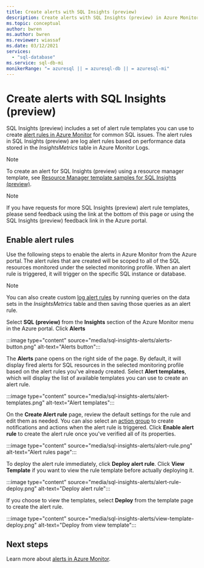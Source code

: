 ```yaml
---
title: Create alerts with SQL Insights (preview)
description: Create alerts with SQL Insights (preview) in Azure Monitor
ms.topic: conceptual
author: bwren
ms.author: bwren
ms.reviewer: wiassaf
ms.date: 03/12/2021
services:
  - "sql-database"
ms.service: sql-db-mi
monikerRange: "= azuresql || = azuresql-db || = azuresql-mi"
---
```


# Create alerts with SQL Insights (preview)
SQL Insights (preview) includes a set of alert rule templates you can use to create [alert rules in Azure Monitor](/azure/azure-monitor/alerts/alerts-overview) for common SQL issues. The alert rules in SQL Insights (preview) are log alert rules based on performance data stored in the *InsightsMetrics* table in Azure Monitor Logs.  

> [!NOTE]
> To create an alert for SQL Insights (preview) using a resource manager template, see [Resource Manager template samples for SQL Insights (preview)](/azure/azure-monitor/insights/resource-manager-sql-insights#create-an-alert-rule-for-sql-insights).


> [!NOTE]
> If you have requests for more SQL Insights (preview) alert rule templates, please send feedback using the link at the bottom of this page or using the SQL Insights (preview) feedback link in the Azure portal.

## Enable alert rules 
Use the following steps to enable the alerts in Azure Monitor from the Azure portal. The alert rules that are created will be scoped to all of the SQL resources monitored under the selected monitoring profile.  When an alert rule is triggered, it will trigger on the specific SQL instance or database.

> [!NOTE]
> You can also create custom [log alert rules](/azure/azure-monitor/alerts/alerts-log.md) by running queries on the data sets in the *InsightsMetrics* table and then saving those queries as an alert rule. 

Select **SQL (preview)** from the **Insights** section of the Azure Monitor menu in the Azure portal. Click **Alerts**

:::image type="content" source="media/sql-insights-alerts/alerts-button.png" alt-text="Alerts button":::

The **Alerts** pane opens on the right side of the page. By default, it will display fired alerts for SQL resources in the selected monitoring profile based on the alert rules you've already created. Select **Alert templates**, which will display the list of available templates you can use to create an alert rule.

:::image type="content" source="media/sql-insights-alerts/alert-templates.png" alt-text="Alert templates":::

On the **Create Alert rule** page, review the default settings for the rule and edit them as needed. You can also select an [action group](/azure/azure-monitor/alerts/action-groups.md) to create notifications and actions when the alert rule is triggered. Click **Enable alert rule** to create the alert rule once you've verified all of its properties.


:::image type="content" source="media/sql-insights-alerts/alert-rule.png" alt-text="Alert rules page":::

To deploy the alert rule immediately, click **Deploy alert rule**. Click **View Template** if you want to view the rule template before actually deploying it.

:::image type="content" source="media/sql-insights-alerts/alert-rule-deploy.png" alt-text="Deploy alert rule":::

If you choose to view the templates, select **Deploy** from the template page to create the alert rule.

:::image type="content" source="media/sql-insights-alerts/view-template-deploy.png" alt-text="Deploy from view template":::


## Next steps

Learn more about [alerts in Azure Monitor](/azure/azure-monitor/alerts/alerts-overview.md).

